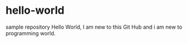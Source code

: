 # hello-world
sample repository
Hello World,
I am new to this Git Hub and i am new to programming world.
